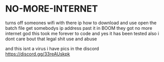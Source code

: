 # NO-MORE-INTERNET
turns off someones wifi with there ip
how to download and use open the batch file get somebodys ip address past it in BOOM they got no more internet god this took me forever to code and yes it has been tested also i dont care bout that legal shit use and abuse

and this isnt a virus i have pics in the discord https://discord.gg/33reAUskpk
